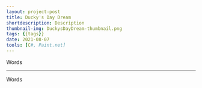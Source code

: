 ```yaml
---
layout: project-post
title: Ducky's Day Dream
shortdescription: Description
thumbnail-img: DuckysDayDream-thumbnail.png
tags: {{tags}}
date: 2021-08-07
tools: [C#, Paint.net]
---
```


Words

***

Words